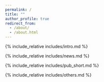 ```yaml
---
permalink: /
title: ""
author_profile: true
redirect_from: 
  - /about/
  - /about.html
---
```


<span class='anchor' id='about-me'></span>
{% include_relative includes/intro.md %}

{% include_relative includes/news.md %}

{% include_relative includes/pub_short.md %}

<!-- {% include_relative includes/honers.md %} -->

{% include_relative includes/others.md %}

<span class='anchor' id='about-me'></span>

